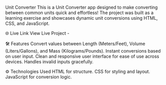 Unit Converter
This is a Unit Converter app designed to make converting between common units quick and effortless! The project was built as a learning exercise and showcases dynamic unit conversions using HTML, CSS, and JavaScript.

🌐 Live Link
View Live Project -

🛠️ Features
Convert values between Length (Meters/Feet), Volume (Liters/Gallons), and Mass (Kilograms/Pounds).
Instant conversions based on user input.
Clean and responsive user interface for ease of use across devices.
Handles invalid inputs gracefully.

⚙️ Technologies Used
HTML for structure.
CSS for styling and layout.
JavaScript for conversion logic.
